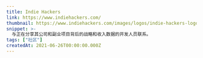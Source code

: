 ```yaml
---
title: Indie Hackers
link: https://www.indiehackers.com/
thumbnail: https://www.indiehackers.com/images/logos/indie-hackers-logo__glyph--light.svg
snippet: >-
  与正在分享其公司和副业项目背后的战略和收入数据的开发人员联系。
tags: ["社区"]
createdAt: 2021-06-26T00:00:00.000Z
---
```

